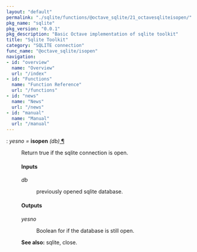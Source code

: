 ```yaml
---
layout: "default"
permalink: "./sqlite/functions/@octave_sqlite/21_octavesqliteisopen/"
pkg_name: "sqlite"
pkg_version: "0.0.1"
pkg_description: "Basic Octave implementation of sqlite toolkit"
title: "Sqlite Toolkit"
category: "SQLITE connection"
func_name: "@octave_sqlite/isopen"
navigation:
- id: "overview"
  name: "Overview"
  url: "/index"
- id: "Functions"
  name: "Function Reference"
  url: "/functions"
- id: "news"
  name: "News"
  url: "/news"
- id: "manual"
  name: "Manual"
  url: "/manual"
---
```

<dl class="def">
<dt id="index-isopen"><span class="category">: </span><span><em><var>yesno</var> =</em> <strong>isopen</strong> <em>(<var>db</var>)</em><a href='#index-isopen' class='copiable-anchor'> &para;</a></span></dt>
<dd><p>Return true if the sqlite connection is open.
</p>
<span id="Inputs"></span><h4 class="subsubheading">Inputs</h4>
<dl compact="compact">
<dt><span><var>db</var></span></dt>
<dd><p>previously opened sqlite database.
 </p></dd>
</dl>

<span id="Outputs"></span><h4 class="subsubheading">Outputs</h4>
<dl compact="compact">
<dt><span><var>yesno</var></span></dt>
<dd><p>Boolean for if the database is still open.
 </p></dd>
</dl>


<p><strong>See also:</strong> sqlite, close.
 </p></dd></dl>